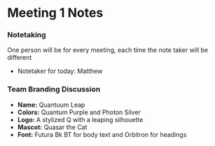# Meeting 1 Notes

### Notetaking
One person will be for every meeting, each time the note taker will be different
- Notetaker for today: Matthew

### Team Branding Discussion
 - **Name:** Quantuum Leap
 - **Colors:** Quantum Purple and Photon Silver
 - **Logo:** A stylized Q with a leaping silhouette
 - **Mascot:** Quasar the Cat
 - **Font:** Futura Bk BT for body text and Orbitron for headings